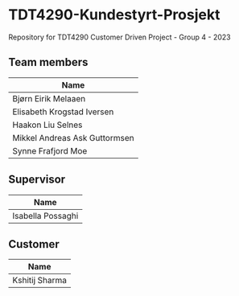 # TDT4290-Kundestyrt-Prosjekt
Repository for TDT4290 Customer Driven Project - Group 4 - 2023

## Team members

| Name       |
|------------|
| Bjørn Eirik Melaaen  |
| Elisabeth Krogstad Iversen  |
| Haakon Liu Selnes  |
| Mikkel Andreas Ask Guttormsen  |
| Synne Frafjord Moe  |

## Supervisor

| Name       |
|------------|
| Isabella Possaghi   |

## Customer

| Name       |
|------------|
| Kshitij Sharma  |
